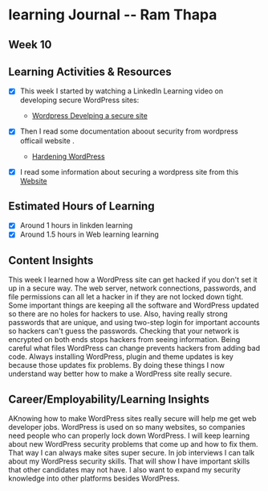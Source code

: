 # learning Journal -- Ram Thapa

## Week 10

## Learning Activities & Resources

- [x] This week I started by watching a LinkedIn Learning video on developing secure WordPress sites:

  - [Wordpress Develping a secure site](https://www.linkedin.com/learning/wordpress-developing-secure-sites/using-the-exercise-files?autoSkip=true&resume=false&u=2223545)

- [x] Then I read some documentation aboout security from wordpress officail website .
  - [Hardening WordPress](https://wordpress.org/documentation/article/hardening-wordpress/)

- [x] I read some information about securing a wordpress site from this [Website](https://kinsta.com/blog/wordpress-security/)

## Estimated Hours of Learning

- [x] Around 1 hours in linkden learning
- [x] Around 1.5 hours in Web learning learning

## Content Insights

This week I learned how a WordPress site can get hacked if you don't set it up in a secure way. The web server, network connections, passwords, and file permissions can all let a hacker in if they are not locked down tight. Some important things are keeping all the software and WordPress updated so there are no holes for hackers to use. Also, having really strong passwords that are unique, and using two-step login for important accounts so hackers can't guess the passwords. Checking that your network is encrypted on both ends stops hackers from seeing information. Being careful what files WordPress can change prevents hackers from adding bad code. Always installing WordPress, plugin and theme updates is key because those updates fix problems. By doing these things I now understand way better how to make a WordPress site really secure.

## Career/Employability/Learning Insights

AKnowing how to make WordPress sites really secure will help me get web developer jobs. WordPress is used on so many websites, so companies need people who can properly lock down WordPress. I will keep learning about new WordPress security problems that come up and how to fix them. That way I can always make sites super secure. In job interviews I can talk about my WordPress security skills. That will show I have important skills that other candidates may not have. I also want to expand my security knowledge into other platforms besides WordPress.
